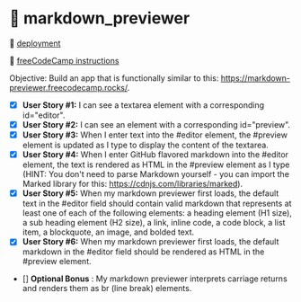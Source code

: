 # 🍠 markdown_previewer

🔗 [deployment](https://main--curious-cocada-e0f2d5.netlify.app/)

🔗 [freeCodeCamp instructions](https://www.freecodecamp.org/learn/front-end-development-libraries/front-end-development-libraries-projects/build-a-markdown-previewer)

Objective: Build an app that is functionally similar to this: https://markdown-previewer.freecodecamp.rocks/.
<br/>

- [x] **User Story #1:** I can see a textarea element with a corresponding id="editor".
- [x] **User Story #2:** I can see an element with a corresponding id="preview".
- [x] **User Story #3:** When I enter text into the #editor element, the #preview element is updated as I type to display the content of the textarea.
- [x] **User Story #4:** When I enter GitHub flavored markdown into the #editor element, the text is rendered as HTML in the #preview element as I type (HINT: You don't need to parse Markdown yourself - you can import the Marked library for this: https://cdnjs.com/libraries/marked).
- [x] **User Story #5:** When my markdown previewer first loads, the default text in the #editor field should contain valid markdown that represents at least one of each of the following elements: a heading element (H1 size), a sub heading element (H2 size), a link, inline code, a code block, a list item, a blockquote, an image, and bolded text.
- [x] **User Story #6:** When my markdown previewer first loads, the default markdown in the #editor field should be rendered as HTML in the #preview element.
- [] **Optional Bonus** : My markdown previewer interprets carriage returns and renders them as br (line break) elements.
